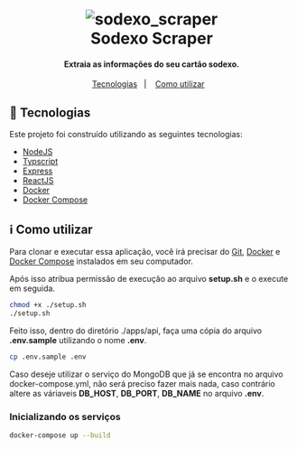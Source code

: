 <h1 align="center">
    <img alt="sodexo_scraper" src="https://res.cloudinary.com/clebercarvalho-dev/image/upload/c_scale,w_419/v1594844669/imagens%20de%20resposit%C3%B3rios/sodexo.png" />
    <br>
    Sodexo Scraper
</h1>

<h4 align="center">
  Extraia as informações do seu cartão sodexo.
</h4>

<p align="center">
  <a href="#rocket-tecnologias">Tecnologias</a>&nbsp;&nbsp;&nbsp;|&nbsp;&nbsp;&nbsp;
  <a href="#information_source-como-utilizar"> Como utilizar</a>&nbsp;&nbsp;&nbsp;
</p>

## :rocket: Tecnologias

Este projeto foi construído utilizando as seguintes tecnologias:

-  [NodeJS](https://nodejs.org/en/)
-  [Typscript](https://www.typescriptlang.org/)
-  [Express](https://expressjs.com/pt-br/)
-  [ReactJS](https://pt-br.reactjs.org/)
-  [Docker](https://docs.docker.com/get-docker/)
-  [Docker Compose](https://docs.docker.com/compose/gettingstarted/)

## :information_source: Como utilizar

Para clonar e executar essa aplicação, você irá precisar do [Git](https://git-scm.com), [Docker](https://docs.docker.com/get-docker/) e [Docker Compose](https://docs.docker.com/compose/) instalados em seu computador.

Após isso atribua permissão de execução ao arquivo **setup.sh** e o execute em seguida.

```bash
chmod +x ./setup.sh
./setup.sh
```

Feito isso, dentro do diretório ./apps/api, faça uma cópia do arquivo **.env.sample** utilizando o nome **.env**.

```bash
cp .env.sample .env
```

Caso deseje utilizar o serviço do MongoDB que já se encontra no arquivo docker-compose.yml, não será preciso fazer mais nada, caso contrário altere as váriaveis **DB_HOST**, **DB_PORT**, **DB_NAME** no arquivo **.env**.

### Inicializando os serviços

```bash
docker-compose up --build
```
